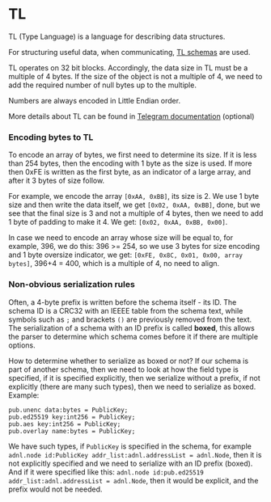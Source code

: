 # TL

TL (Type Language) is a language for describing data structures.

For structuring useful data, when communicating, [TL schemas](https://github.com/ton-blockchain/ton/tree/master/tl/generate/scheme) are used.

TL operates on 32 bit blocks. Accordingly, the data size in TL must be a multiple of 4 bytes.
If the size of the object is not a multiple of 4, we need to add the required number of null bytes up to the multiple.

Numbers are always encoded in Little Endian order.

More details about TL can be found in [Telegram documentation](https://core.telegram.org/mtproto/TL) (optional)


### Encoding bytes to TL
To encode an array of bytes, we first need to determine its size.
If it is less than 254 bytes, then the encoding with 1 byte as the size is used. If more
then 0xFE is written as the first byte, as an indicator of a large array, and after it 3 bytes of size follow.

For example, we encode the array `[0xAA, 0xBB]`, its size is 2. We use 1 byte
size and then write the data itself, we get `[0x02, 0xAA, 0xBB]`, done, but we see
that the final size is 3 and not a multiple of 4 bytes, then we need to add 1 byte of padding to make it 4. We get: `[0x02, 0xAA, 0xBB, 0x00]`.

In case we need to encode an array whose size will be equal to, for example, 396,
we do this: 396 >= 254, so we use 3 bytes for size encoding and 1 byte oversize indicator,
we get: `[0xFE, 0x8C, 0x01, 0x00, array bytes]`, 396+4 = 400, which is a multiple of 4, no need to align.

### Non-obvious serialization rules

Often, a 4-byte prefix is written before the schema itself - its ID. The schema ID is a CRC32 with an IEEEE table from the schema text, while symbols such as `;` and brackets `()` are previously removed from the text. The serialization of a schema with an ID prefix is called **boxed**, this allows the parser to determine which schema comes before it if there are multiple options.

How to determine whether to serialize as boxed or not? If our schema is part of another schema, then we need to look at how the field type is specified, if it is specified explicitly, then we serialize without a prefix, if not explicitly (there are many such types), then we need to serialize as boxed. Example:
```
pub.unenc data:bytes = PublicKey;
pub.ed25519 key:int256 = PublicKey;
pub.aes key:int256 = PublicKey;
pub.overlay name:bytes = PublicKey;
```
We have such types, if `PublicKey` is specified in the schema, for example `adnl.node id:PublicKey addr_list:adnl.addressList = adnl.Node`, then it is not explicitly specified and we need to serialize with an ID prefix (boxed). And if it were specified like this: `adnl.node id:pub.ed25519 addr_list:adnl.addressList = adnl.Node`, then it would be explicit, and the prefix would not be needed.
